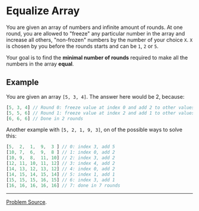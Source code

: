 # Equalize Array

You are given an array of numbers and infinite amount of rounds. At one round, you are allowed to
"freeze" any particular number in the array and increase all others, "non-frozen" numbers by the
number of your choice `X`. `X` is chosen by you before the rounds starts and can be `1`, `2` or `5`.

Your goal is to find the **minimal number of rounds** required to make all the numbers in the array
**equal**.

Example
-------

You are given an array `[5, 3, 4]`. The answer here would be 2, because:

```javascript
[5, 3, 4] // Round 0: freeze value at index 0 and add 2 to other values
[5, 5, 6] // Round 1: freeze value at index 2 and add 1 to other values
[6, 6, 6] // Done in 2 rounds
```

Another example with `[5, 2, 1, 9, 3]`, on of the possible ways to solve this:

```javascript
[5,  2,  1,  9,  3 ] // 0: index 3, add 5
[10, 7,  6,  9,  8 ] // 1: index 0, add 2
[10, 9,  8,  11, 10] // 2: index 3, add 2
[12, 11, 10, 11, 12] // 3: index 4, add 2
[14, 13, 12, 13, 12] // 4: index 0, add 2
[14, 15, 14, 15, 14] // 5: index 1, add 1
[15, 15, 15, 16, 15] // 6: index 3, add 1
[16, 16, 16, 16, 16] // 7: done in 7 rounds
```

---

[Problem Source](https://www.hackerrank.com/challenges/equal/problem).